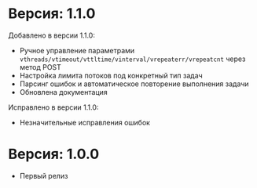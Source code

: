 Версия: 1.1.0
========

Добавлено в версии 1.1.0:

- Ручное управление параметрами ```vthreads/vtimeout/vttltime/vinterval/vrepeaterr/vrepeatcnt``` через метод POST
- Настройка лимита потоков под конкретный тип задач
- Парсинг ошибок и автоматическое повторение выполнения задачи
- Обновлена документация

Исправлено в версии 1.1.0:

- Незначительные исправления ошибок

Версия: 1.0.0
========

- Первый релиз
